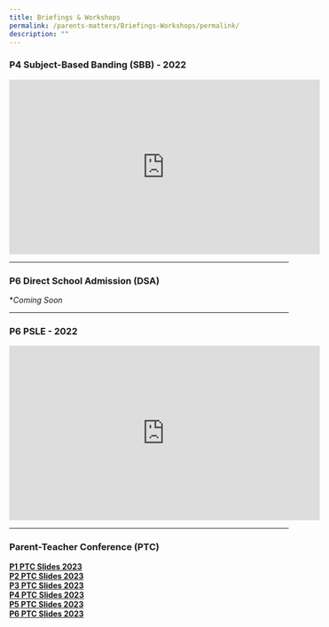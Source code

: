 ```yaml
---
title: Briefings & Workshops
permalink: /parents-matters/Briefings-Workshops/permalink/
description: ""
---
```

### **P4 Subject-Based Banding (SBB) - 2022**
<iframe width="560" height="315" src="https://www.youtube.com/embed/FTQwfiC-7fI" title="YouTube video player" frameborder="0" allow="accelerometer; autoplay; clipboard-write; encrypted-media; gyroscope; picture-in-picture" allowfullscreen></iframe>

---
### **P6 Direct School Admission (DSA)**
**Coming Soon*

---
### **P6 PSLE - 2022**
<iframe width="560" height="315" src="https://www.youtube.com/embed/NvPePDUElqk" title="YouTube video player" frameborder="0" allow="accelerometer; autoplay; clipboard-write; encrypted-media; gyroscope; picture-in-picture" allowfullscreen></iframe>

---
### **Parent-Teacher Conference (PTC)**
**[P1 PTC Slides 2023](/files/Parents%20Matter/2023/Briefings%20&%20Workshops/2023%20PTC1_Primary%201.pdf)**
<br>**[P2 PTC Slides 2023](/files/Parents%20Matter/2023/Briefings%20&%20Workshops/2023%20PTC2_Primary%202.pdf)**
<br>**[P3 PTC Slides 2023](/files/Parents%20Matter/2023/Briefings%20&%20Workshops/2023%20PTC1_Primary%203.pdf)**
<br>**[P4 PTC Slides 2023](/files/Parents%20Matter/2023/Briefings%20&%20Workshops/2023%20PTC1_Primary%204.pdf)**
<br>**[P5 PTC Slides 2023](/files/Parents%20Matter/2023/Briefings%20&%20Workshops/2023%20PTC1_primary%205.pdf)**
<br>**[P6 PTC Slides 2023](/files/Parents%20Matter/2023/Briefings%20&%20Workshops/2023%20PTC1_Primary%206.pdf)**